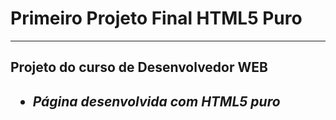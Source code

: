 # Primeiro Projeto Final HTML5 Puro
<hr>
<h2>Projeto do curso de Desenvolvedor WEB

<ul>
<li><h5>Página desenvolvida com HTML5 puro</li>
</ul>
